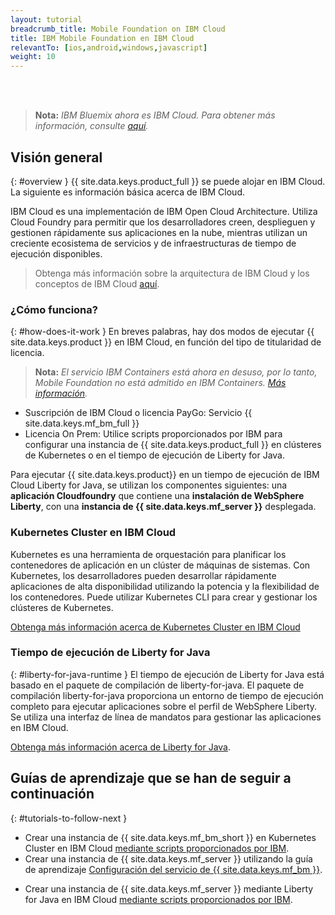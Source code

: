 ```yaml
---
layout: tutorial
breadcrumb_title: Mobile Foundation on IBM Cloud
title: IBM Mobile Foundation en IBM Cloud
relevantTo: [ios,android,windows,javascript]
weight: 10
---
```

<!-- NLS_CHARSET=UTF-8 -->
<br/><br/>
> **Nota:** *IBM Bluemix ahora es IBM Cloud. Para obtener más información, consulte [aquí](https://www.ibm.com/blogs/bluemix/2017/10/bluemix-is-now-ibm-cloud/).*

## Visión general
{: #overview }
{{ site.data.keys.product_full }} se puede alojar en IBM Cloud. La siguiente es información básica acerca de IBM Cloud.

IBM Cloud es una implementación de IBM Open Cloud Architecture. Utiliza Cloud Foundry para permitir que los desarrolladores creen, desplieguen y gestionen rápidamente sus aplicaciones en la nube, mientras utilizan un creciente ecosistema de servicios y de infraestructuras de tiempo de ejecución disponibles.

> Obtenga más información sobre la arquitectura de IBM Cloud y los conceptos de IBM Cloud [aquí](https://console.bluemix.net/docs/overview/ibm-cloud.html#overview).

### ¿Cómo funciona?
{: #how-does-it-work }
En breves palabras, hay dos modos de ejecutar {{ site.data.keys.product }} en IBM Cloud, en función del tipo de titularidad de licencia.

> **Nota:** *El servicio IBM Containers está ahora en desuso, por lo tanto, Mobile Foundation no está admitido en IBM Containers. [Más información](https://www.ibm.com/blogs/bluemix/2017/07/deprecation-single-scalable-group-container-service-bluemix-public/).*

* Suscripción de IBM Cloud o licencia PayGo: Servicio {{ site.data.keys.mf_bm_full }}
* Licencia On Prem: Utilice scripts proporcionados por IBM para configurar una instancia de {{ site.data.keys.product_full }} en clústeres de Kubernetes o en el tiempo de ejecución de Liberty for Java.

<!--To run {{ site.data.keys.product }} on Bluemix IBM Containers, several components must interact with one another: the first component is an **image** that contains a **Linux distribution with a WebSphere Liberty installation**, with a **{{ site.data.keys.mf_server }} instance** deployed to it. The image is then stored inside an **IBM Container**, and the IBM Container is managed by **Bluemix**.-->

Para ejecutar {{ site.data.keys.product}} en un tiempo de ejecución de IBM Cloud Liberty for Java, se utilizan los componentes siguientes: una **aplicación Cloudfoundry** que contiene una **instalación de WebSphere Liberty**, con una **instancia de {{ site.data.keys.mf_server }}** desplegada.

### Kubernetes Cluster en IBM Cloud
Kubernetes es una herramienta de orquestación para planificar los contenedores de aplicación en un clúster de máquinas de sistemas. Con Kubernetes, los desarrolladores pueden desarrollar rápidamente aplicaciones de alta disponibilidad utilizando la potencia y la flexibilidad de los contenedores.
Puede utilizar Kubernetes CLI para crear y gestionar los clústeres de Kubernetes.

[Obtenga más información acerca de Kubernetes Cluster en IBM Cloud](https://console.bluemix.net/docs/containers/cs_tutorials.html#cs_tutorials)

<!--### IBM Containers
{: #ibm-containers }
IBM Containers are objects that are used to run images in a hosted cloud environment. IBM Containers hold everything that an app needs to run.

IBM Container infrastructure includes a private registry for your images, so that you can upload, store, and retrieve them. You can make those images available for Bluemix to manage them. A command line interface is then used to manage your containers on Bluemix - More on this in the following tutorials.

[Learn more about IBM Containers](https://www.ng.bluemix.net/docs/containers/container_index.html).-->

### Tiempo de ejecución de Liberty for Java
{: #liberty-for-java-runtime }
El tiempo de ejecución de Liberty for Java está basado en el paquete de compilación de liberty-for-java. El paquete de compilación liberty-for-java proporciona un entorno de tiempo de ejecución completo para ejecutar aplicaciones sobre el perfil de WebSphere Liberty. Se utiliza una interfaz de línea de mandatos para gestionar las aplicaciones en IBM Cloud.

[Obtenga más información acerca de Liberty for Java](https://console.bluemix.net/docs/runtimes/liberty/index.html).


## Guías de aprendizaje que se han de seguir a continuación
{: #tutorials-to-follow-next }

* Crear una instancia de {{ site.data.keys.mf_bm_short }} en Kubernetes Cluster en IBM Cloud [mediante scripts proporcionados por IBM](mobilefirst-server-on-kubernetes-using-scripts/).
* Crear una instancia de {{ site.data.keys.mf_server }} utilizando la guía de aprendizaje [Configuración del servicio de {{ site.data.keys.mf_bm }}](using-mobile-foundation/).
<!--* Create a {{ site.data.keys.mf_server }} instance on Bluemix [using IBM provided scripts](mobilefirst-server-using-scripts/) using IBM Containers.-->
* Crear una instancia de {{ site.data.keys.mf_server }} mediante Liberty for Java en IBM Cloud [mediante scripts proporcionados por IBM](mobilefirst-server-using-scripts-lbp/).
